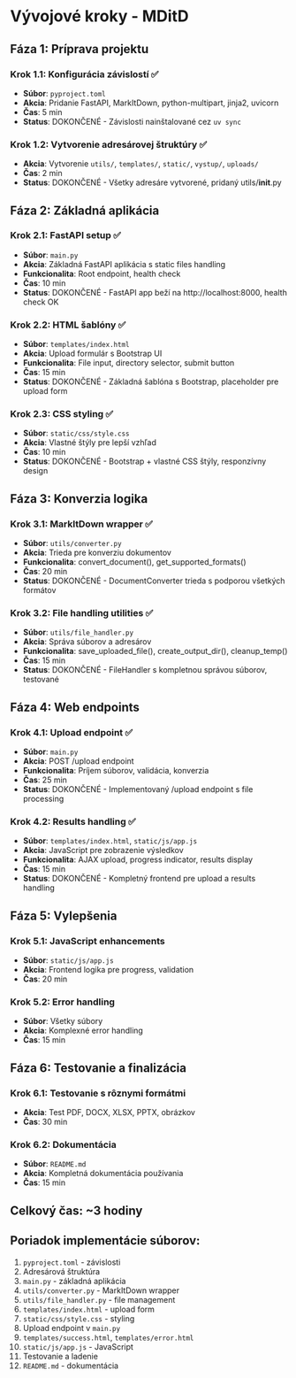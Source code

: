 # Vývojové kroky - MDitD

## Fáza 1: Príprava projektu
### Krok 1.1: Konfigurácia závislostí ✅
- **Súbor**: `pyproject.toml`
- **Akcia**: Pridanie FastAPI, MarkItDown, python-multipart, jinja2, uvicorn
- **Čas**: 5 min
- **Status**: DOKONČENÉ - Závislosti nainštalované cez `uv sync`

### Krok 1.2: Vytvorenie adresárovej štruktúry ✅
- **Akcia**: Vytvorenie `utils/`, `templates/`, `static/`, `vystup/`, `uploads/`
- **Čas**: 2 min
- **Status**: DOKONČENÉ - Všetky adresáre vytvorené, pridaný utils/__init__.py

## Fáza 2: Základná aplikácia
### Krok 2.1: FastAPI setup ✅
- **Súbor**: `main.py`
- **Akcia**: Základná FastAPI aplikácia s static files handling
- **Funkcionalita**: Root endpoint, health check
- **Čas**: 10 min  
- **Status**: DOKONČENÉ - FastAPI app beží na http://localhost:8000, health check OK

### Krok 2.2: HTML šablóny ✅
- **Súbor**: `templates/index.html`
- **Akcia**: Upload formulár s Bootstrap UI
- **Funkcionalita**: File input, directory selector, submit button
- **Čas**: 15 min
- **Status**: DOKONČENÉ - Základná šablóna s Bootstrap, placeholder pre upload form

### Krok 2.3: CSS styling ✅
- **Súbor**: `static/css/style.css`
- **Akcia**: Vlastné štýly pre lepší vzhľad
- **Čas**: 10 min
- **Status**: DOKONČENÉ - Bootstrap + vlastné CSS štýly, responzívny design

## Fáza 3: Konverzia logika
### Krok 3.1: MarkItDown wrapper ✅
- **Súbor**: `utils/converter.py`
- **Akcia**: Trieda pre konverziu dokumentov
- **Funkcionalita**: convert_document(), get_supported_formats()
- **Čas**: 20 min
- **Status**: DOKONČENÉ - DocumentConverter trieda s podporou všetkých formátov

### Krok 3.2: File handling utilities ✅
- **Súbor**: `utils/file_handler.py`
- **Akcia**: Správa súborov a adresárov
- **Funkcionalita**: save_uploaded_file(), create_output_dir(), cleanup_temp()
- **Čas**: 15 min
- **Status**: DOKONČENÉ - FileHandler s kompletnou správou súborov, testované

## Fáza 4: Web endpoints
### Krok 4.1: Upload endpoint ✅
- **Súbor**: `main.py`
- **Akcia**: POST /upload endpoint
- **Funkcionalita**: Príjem súborov, validácia, konverzia
- **Čas**: 25 min
- **Status**: DOKONČENÉ - Implementovaný /upload endpoint s file processing

### Krok 4.2: Results handling ✅
- **Súbor**: `templates/index.html`, `static/js/app.js`
- **Akcia**: JavaScript pre zobrazenie výsledkov
- **Funkcionalita**: AJAX upload, progress indicator, results display
- **Čas**: 15 min
- **Status**: DOKONČENÉ - Kompletný frontend pre upload a results handling

## Fáza 5: Vylepšenia
### Krok 5.1: JavaScript enhancements
- **Súbor**: `static/js/app.js`
- **Akcia**: Frontend logika pre progress, validation
- **Čas**: 20 min

### Krok 5.2: Error handling
- **Súbor**: Všetky súbory
- **Akcia**: Komplexné error handling
- **Čas**: 15 min

## Fáza 6: Testovanie a finalizácia
### Krok 6.1: Testovanie s rôznymi formátmi
- **Akcia**: Test PDF, DOCX, XLSX, PPTX, obrázkov
- **Čas**: 30 min

### Krok 6.2: Dokumentácia
- **Súbor**: `README.md`
- **Akcia**: Kompletná dokumentácia používania
- **Čas**: 15 min

## Celkový čas: ~3 hodiny

## Poriadok implementácie súborov:
1. `pyproject.toml` - závislosti
2. Adresárová štruktúra
3. `main.py` - základná aplikácia
4. `utils/converter.py` - MarkItDown wrapper
5. `utils/file_handler.py` - file management
6. `templates/index.html` - upload form
7. `static/css/style.css` - styling
8. Upload endpoint v `main.py`
9. `templates/success.html`, `templates/error.html`
10. `static/js/app.js` - JavaScript
11. Testovanie a ladenie
12. `README.md` - dokumentácia